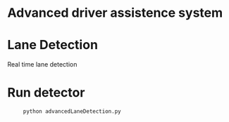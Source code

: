 # Advanced driver assistence system

# Lane Detection
   Real time lane detection
   


   # Run detector
         python advancedLaneDetection.py
